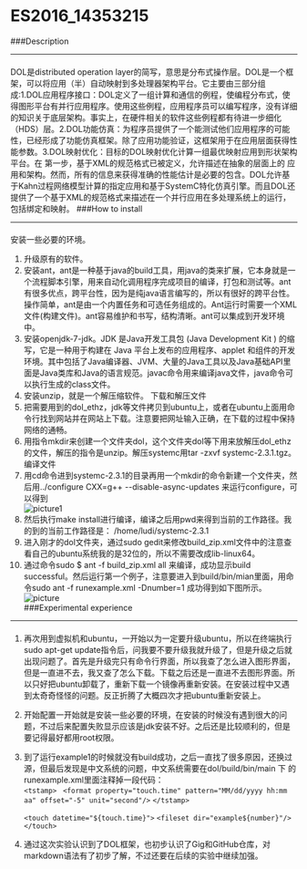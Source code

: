 # ES2016_14353215
###Description
***
####
DOL是distributed operation layer的简写，意思是分布式操作层。DOL是一个框架，可以将应用（半）自动映射到多处理器架构平台。它主要由三部分组成:1.DOL应用程序接口：DOL定义了一组计算和通信的例程，使编程分布式，使得图形平台有并行应用程序。使用这些例程，应用程序员可以编写程序，没有详细的知识关于底层架构。事实上，在硬件相关的软件这些例程都有待进一步细化（HDS）层。2.DOL功能仿真：为程序员提供了一个能测试他们应用程序的可能性，已经形成了功能仿真框架。除了应用功能验证，这框架用于在应用层面获得性能参数。3.DOL映射优化：目标的DOL映射优化计算一组最优映射应用到形状架构平台。在 第一步，基于XML的规范格式已被定义，允许描述在抽象的层面上的 应用和架构。然而，所有的信息来获得准确的性能估计是必要的包含。DOL允许基于Kahn过程网络模型计算的指定应用和基于SystemC特化仿真引擎。而且DOL还提供了一个基于XML的规范格式来描述在一个并行应用在多处理系统上的运行，包括绑定和映射。
###How to install
***
####
安装一些必要的环境。<br>
1. 升级原有的软件。
2. 安装ant，ant是一种基于java的build工具，用java的类来扩展，它本身就是一个流程脚本引擎，用来自动化调用程序完成项目的编译，打包和测试等。ant有很多优点，跨平台性，因为是纯java语言编写的，所以有很好的跨平台性。操作简单，ant是由一个内置任务和可选任务组成的。Ant运行时需要一个XML文件(构建文件)。ant容易维护和书写，结构清晰。ant可以集成到开发环境中。
3. 安装openjdk-7-jdk。JDK 是Java开发工具包 (Java Development Kit ) 的缩写，它是一种用于构建在 Java 平台上发布的应用程序、applet 和组件的开发环境。其中包括了Java编译器、JVM、大量的Java工具以及Java基础API里面是Java类库和Java的语言规范。javac命令用来编译java文件，java命令可以执行生成的class文件。
4. 安装unzip，就是一个解压缩软件。
下载和解压文件<br>
1. 把需要用到的dol_ethz，jdk等文件拷贝到ubuntu上，或者在ubuntu上面用命令行找到网站并在网站上下载。注意要把网址输入正确，在下载的过程中保持网络的通畅。
2. 用指令mkdir来创建一个文件夹dol，这个文件夹dol等下用来放解压dol_ethz的文件，解压的指令是unzip。解压systemc用tar -zxvf systemc-2.3.1.tgz。
编译文件<br>
1. 用cd命令进到systemc-2.3.1的目录再用一个mkdir的命令新建一个文件夹，然后用../configure CXX=g++ --disable-async-updates 来运行configure，可以得到<br>![picture1](https://cl.ly/3w1n1z2f2g3y/download/Image%202016-10-09%20at%2010.19.27%20PM.png)<br>
2. 然后执行make install进行编译，编译之后用pwd来得到当前的工作路径。我的到的当前工作路径是： /home/ludi/systemc-2.3.1
3. 进入刚才的dol文件夹，通过sudo gedit来修改build_zip.xml文件中的注意查看自己的ubuntu系统我的是32位的，所以不需要改成lib-linux64。
4. 通过命令sudo $ ant -f build_zip.xml all
来编译，成功显示build successful。然后运行第一个例子，注意要进入到build/bin/mian里面，用命令sudo ant -f runexample.xml -Dnumber=1 成功得到如下图所示。<br>![picture](https://cl.ly/0l381M0y380j/download/Image%202016-10-09%20at%2010.19.58%20PM.png)<br>
###Experimental experience
***
####
1. 再次用到虚拟机和ubuntu，一开始以为一定要升级ubuntu，所以在终端执行sudo apt-get update指令后，问我要不要升级我就升级了，但是升级之后就出现问题了。首先是升级完只有命令行界面，所以我查了怎么进入图形界面，但是一直进不去，我又查了怎么下载。下载之后还是一直进不去图形界面。所以只好把ubuntu卸载了，重新下载一个镜像再重新安装。在安装过程中又遇到太奇奇怪怪的问题。反正折腾了大概四次才把ubuntu重新安装上。
2. 开始配置一开始就是安装一些必要的环境，在安装的时候没有遇到很大的问题，不过后来配置失败显示应该是jdk安装不好。之后还是比较顺利的，但是要记得最好都用root权限。
3. 到了运行example1的时候就没有build成功，之后一直找了很多原因，还换过源，但最后发现是中文系统的问题，中文系统需要在dol/build/bin/main 下 的 runexample.xml里面注释掉一段代码：<br>
    `<tstamp>`
     ` <format property="touch.time"
              pattern="MM/dd/yyyy hh:mm aa"
              offset="-5" unit="second"/>`
    `</tstamp>`

    `<touch datetime="${touch.time}">`
      `<fileset dir="example${number}"/>`
    `</touch>`
4. 通过这次实验认识到了DOL框架，也初步认识了Gig和GitHub仓库，对markdown语法有了初步了解，不过还要在后续的实验中继续加强。
